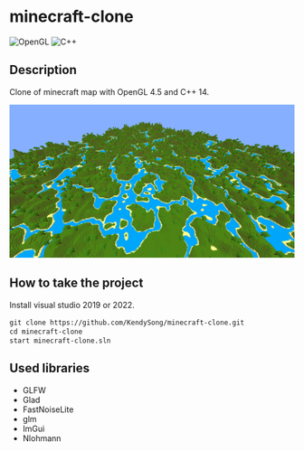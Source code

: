 # minecraft-clone
![OpenGL](https://img.shields.io/badge/OpenGL-%23FFFFFF.svg?style=for-the-badge&logo=opengl)
![C++](https://img.shields.io/badge/c++-%2300599C.svg?style=for-the-badge&logo=c%2B%2B&logoColor=white)

## Description
Clone of minecraft map with OpenGL 4.5 and C++ 14.

<img src="https://github.com/KendySong/minecraft-clone/blob/main/screenshots/world-2.png"></img>

## How to take the project
Install visual studio 2019 or 2022.
```git
git clone https://github.com/KendySong/minecraft-clone.git
cd minecraft-clone
start minecraft-clone.sln
```

## Used libraries
- GLFW
- Glad
- FastNoiseLite
- glm
- ImGui
- Nlohmann
